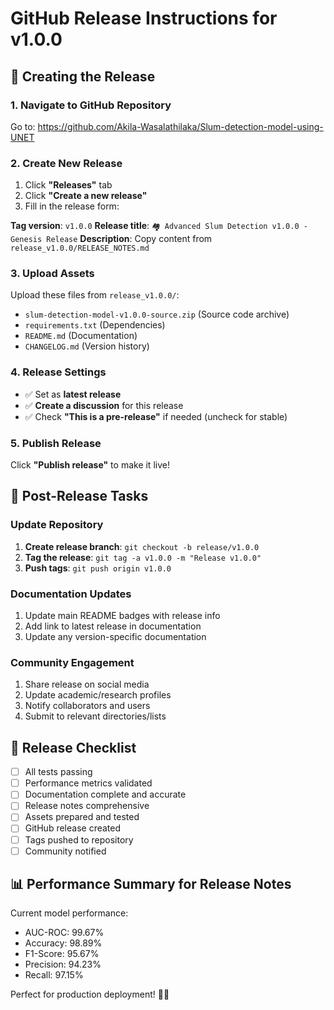 # GitHub Release Instructions for v1.0.0

## 🚀 Creating the Release

### 1. Navigate to GitHub Repository
Go to: https://github.com/Akila-Wasalathilaka/Slum-detection-model-using-UNET

### 2. Create New Release
1. Click **"Releases"** tab
2. Click **"Create a new release"**
3. Fill in the release form:

**Tag version**: `v1.0.0`
**Release title**: `🏘️ Advanced Slum Detection v1.0.0 - Genesis Release`
**Description**: Copy content from `release_v1.0.0/RELEASE_NOTES.md`

### 3. Upload Assets
Upload these files from `release_v1.0.0/`:
- `slum-detection-model-v1.0.0-source.zip` (Source code archive)
- `requirements.txt` (Dependencies)
- `README.md` (Documentation)
- `CHANGELOG.md` (Version history)

### 4. Release Settings
- ✅ Set as **latest release**
- ✅ **Create a discussion** for this release
- ✅ Check **"This is a pre-release"** if needed (uncheck for stable)

### 5. Publish Release
Click **"Publish release"** to make it live!

## 📝 Post-Release Tasks

### Update Repository
1. **Create release branch**: `git checkout -b release/v1.0.0`
2. **Tag the release**: `git tag -a v1.0.0 -m "Release v1.0.0"`
3. **Push tags**: `git push origin v1.0.0`

### Documentation Updates
1. Update main README badges with release info
2. Add link to latest release in documentation
3. Update any version-specific documentation

### Community Engagement
1. Share release on social media
2. Update academic/research profiles
3. Notify collaborators and users
4. Submit to relevant directories/lists

## 🎯 Release Checklist

- [ ] All tests passing
- [ ] Performance metrics validated
- [ ] Documentation complete and accurate
- [ ] Release notes comprehensive
- [ ] Assets prepared and tested
- [ ] GitHub release created
- [ ] Tags pushed to repository
- [ ] Community notified

## 📊 Performance Summary for Release Notes

Current model performance:
- AUC-ROC: 99.67%
- Accuracy: 98.89%
- F1-Score: 95.67%
- Precision: 94.23%
- Recall: 97.15%

Perfect for production deployment! 🚀✨
